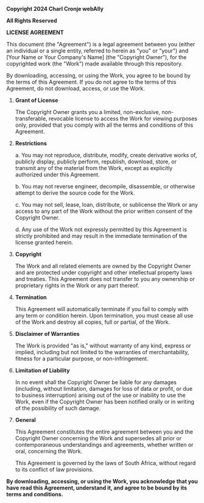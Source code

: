**Copyright 2024 Charl Cronje webAlly**

**All Rights Reserved**

**LICENSE AGREEMENT**

This document (the "Agreement") is a legal agreement between you (either an individual or a single entity, referred to herein as "you" or "your") and [Your Name or Your Company's Name] (the "Copyright Owner"), for the copyrighted work (the "Work") made available through this repository.

By downloading, accessing, or using the Work, you agree to be bound by the terms of this Agreement. If you do not agree to the terms of this Agreement, do not download, access, or use the Work.

1. **Grant of License**

   The Copyright Owner grants you a limited, non-exclusive, non-transferable, revocable license to access the Work for viewing purposes only, provided that you comply with all the terms and conditions of this Agreement.

2. **Restrictions**

   a. You may not reproduce, distribute, modify, create derivative works of, publicly display, publicly perform, republish, download, store, or transmit any of the material from the Work, except as explicitly authorized under this Agreement.
   
   b. You may not reverse engineer, decompile, disassemble, or otherwise attempt to derive the source code for the Work.
   
   c. You may not sell, lease, loan, distribute, or sublicense the Work or any access to any part of the Work without the prior written consent of the Copyright Owner.
   
   d. Any use of the Work not expressly permitted by this Agreement is strictly prohibited and may result in the immediate termination of the license granted herein.

3. **Copyright**

   The Work and all related elements are owned by the Copyright Owner and are protected under copyright and other intellectual property laws and treaties. This Agreement does not transfer to you any ownership or proprietary rights in the Work or any part thereof.

4. **Termination**

   This Agreement will automatically terminate if you fail to comply with any term or condition herein. Upon termination, you must cease all use of the Work and destroy all copies, full or partial, of the Work.

5. **Disclaimer of Warranties**

   The Work is provided "as is," without warranty of any kind, express or implied, including but not limited to the warranties of merchantability, fitness for a particular purpose, or non-infringement.

6. **Limitation of Liability**

   In no event shall the Copyright Owner be liable for any damages (including, without limitation, damages for loss of data or profit, or due to business interruption) arising out of the use or inability to use the Work, even if the Copyright Owner has been notified orally or in writing of the possibility of such damage.

7. **General**

   This Agreement constitutes the entire agreement between you and the Copyright Owner concerning the Work and supersedes all prior or contemporaneous understandings and agreements, whether written or oral, concerning the Work.

   This Agreement is governed by the laws of South Africa, without regard to its conflict of law provisions.

**By downloading, accessing, or using the Work, you acknowledge that you have read this Agreement, understand it, and agree to be bound by its terms and conditions.**